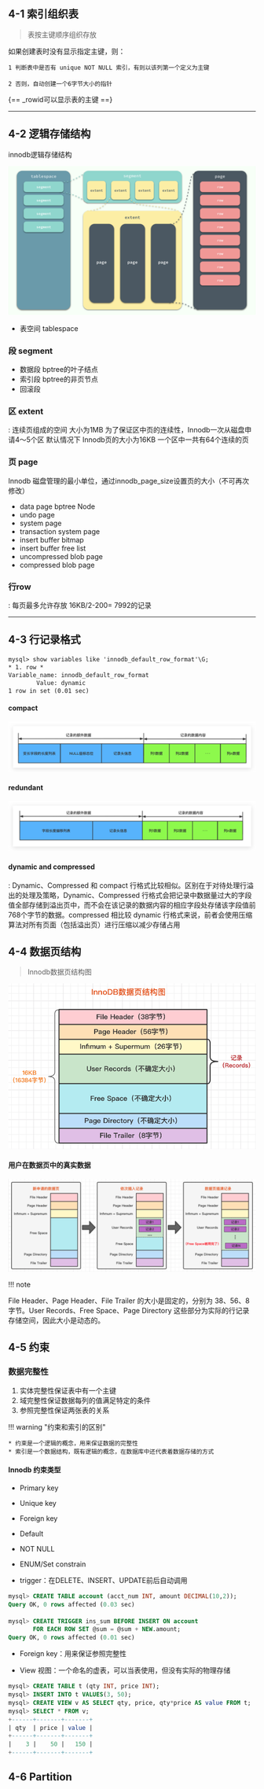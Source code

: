 
## 4-1 索引组织表

> 表按主键顺序组织存放

如果创建表时没有显示指定主键，则：

    1 判断表中是否有 unique NOT NULL 索引，有则以该列第一个定义为主键

    2 否则，自动创建一个6字节大小的指针

{== _rowid可以显示表的主键 ==}
___

## 4-2 逻辑存储结构

innodb逻辑存储结构

![](img/tablespace.png)

- 表空间 tablespace
  
### 段 segment

 - 数据段 bptree的叶子结点
 - 索引段 bptree的非页节点
 - 回滚段

### 区 extent

: 连续页组成的空间 大小为1MB
  为了保证区中页的连续性，Innodb一次从磁盘申请4～5个区
  默认情况下 Innodb页的大小为16KB 一个区中一共有64个连续的页

### 页 page

Innodb 磁盘管理的最小单位，通过innodb_page_size设置页的大小（不可再次修改）

  - data page bptree Node
  - undo page 
  - system page
  - transaction system page
  - insert buffer bitmap
  - insert buffer free list
  - uncompressed blob page
  - compressed blob page
  

### 行row

:	每页最多允许存放 16KB/2-200= 7992的记录 

___

## 4-3 行记录格式

```shell
mysql> show variables like 'innodb_default_row_format'\G;
* 1. row *
Variable_name: innodb_default_row_format
        Value: dynamic
1 row in set (0.01 sec)
```
#### compact

![](img/compact.png)

#### redundant

![](img/redundant.png)

#### dynamic and compressed

:	Dynamic、Compressed 和 compact 行格式比较相似。区别在于对待处理行溢出的处理及策略，Dynamic、Compressed 行格式会把记录中数据量过大的字段值全部存储到溢出页中，而不会在该记录的数据内容的相应字段处存储该字段值前768个字节的数据。compressed 相比较 dynamic 行格式来说，前者会使用压缩算法对所有页面（包括溢出页）进行压缩以减少存储占用


## 4-4 数据页结构

> Innodb数据页结构图

![](img/数据页结构.png)

#### 用户在数据页中的真实数据

![](img/freespace.png)

!!! note

  File Header、Page Header、File Trailer 的大小是固定的，分别为 38、56、8字节。User Records、Free Space、Page Directory 这些部分为实际的行记录存储空间，因此大小是动态的。

## 4-5 约束

### 数据完整性

1. 实体完整性保证表中有一个主键
2. 域完整性保证数据每列的值满足特定的条件
3. 参照完整性保证两张表的关系

!!! warning "约束和索引的区别"

    * 约束是一个逻辑的概念，用来保证数据的完整性
    * 索引是一个数据结构，既有逻辑的概念，在数据库中还代表着数据存储的方式


#### Innodb 约束类型

- Primary key
- Unique key
- Foreign key
- Default

- NOT NULL

- ENUM/Set constrain

- trigger：在DELETE、INSERT、UPDATE前后自动调用

```sql
mysql> CREATE TABLE account (acct_num INT, amount DECIMAL(10,2));
Query OK, 0 rows affected (0.03 sec)

mysql> CREATE TRIGGER ins_sum BEFORE INSERT ON account
       FOR EACH ROW SET @sum = @sum + NEW.amount;
Query OK, 0 rows affected (0.01 sec)
```

- Foreign key：用来保证参照完整性

- View 视图：一个命名的虚表，可以当表使用，但没有实际的物理存储

```sql
mysql> CREATE TABLE t (qty INT, price INT);
mysql> INSERT INTO t VALUES(3, 50);
mysql> CREATE VIEW v AS SELECT qty, price, qty*price AS value FROM t;
mysql> SELECT * FROM v;
+------+-------+-------+
| qty  | price | value |
+------+-------+-------+
|    3 |    50 |   150 |
+------+-------+-------+
```

## 4-6 Partition
